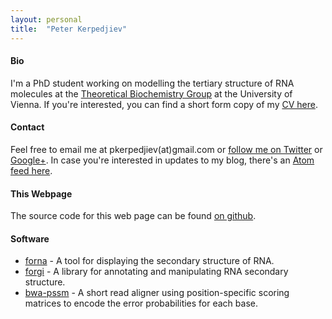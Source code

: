 ```yaml
---
layout: personal
title:  "Peter Kerpedjiev"
---
```


#### Bio ####

I'm a PhD student working on modelling the tertiary structure of RNA molecules at the [Theoretical Biochemistry Group](http://www.tbi.univie.ac.at) at the University of Vienna. If you're interested, you can find a short form copy of my <a href="/cv">CV here</a>.

#### Contact ####

Feel free to email me at pkerpedjiev(at)gmail.com or [follow me on Twitter](https://twitter.com/pkerpedjiev) or [Google+](https://www.google.com/+PeterKerpedjiev). In case you're interested in updates to my blog, there's an [Atom feed here](/feed.xml).


#### This Webpage ####

The source code for this web page can be found [on github](https://github.com/pkerpedjiev/emptypipes).



#### Software ####

* [forna](http://nibiru.tbi.univie.ac.at/forna) - A tool for displaying the secondary structure of RNA. 
* [forgi](http://www.tbi.univie.ac.at/~pkerp/forgi) - A library for annotating and manipulating RNA secondary structure.
* [bwa-pssm](http://bwa-pssm.binf.ku.dk/) - A short read aligner using position-specific scoring matrices to encode the error probabilities for each base.

